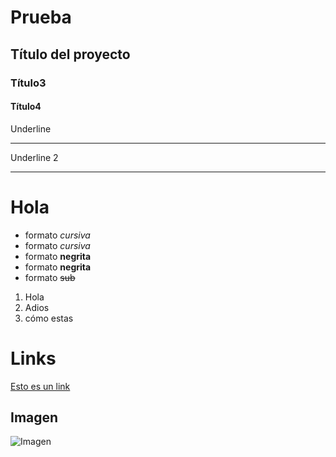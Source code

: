 # Prueba
## Título del proyecto
### Título3
#### Título4
Underline
__________
Underline 2
________
# Hola
- formato *cursiva*
- formato _cursiva_
- formato **negrita**
- formato __negrita__
- formato ~~sub~~
1. Hola
2. Adios
3. cómo estas
# Links 
<a href="https://classroom.google.com/u/1/c/MTI2Mjg0ODM2MjMy/a/MTk4MDg2NjEwNjI1/details"> Esto es un link</a>
## Imagen
![Imagen](https://www.google.com/url?sa=i&url=https%3A%2F%2Fes.wikipedia.org%2Fwiki%2FFelis_silvestris_catus&psig=AOvVaw34OfvsI0kZwHd-KoQ0r7p7&ust=1603370042058000&source=images&cd=vfe&ved=0CAIQjRxqFwoTCLiTiITZxewCFQAAAAAdAAAAABAU)
